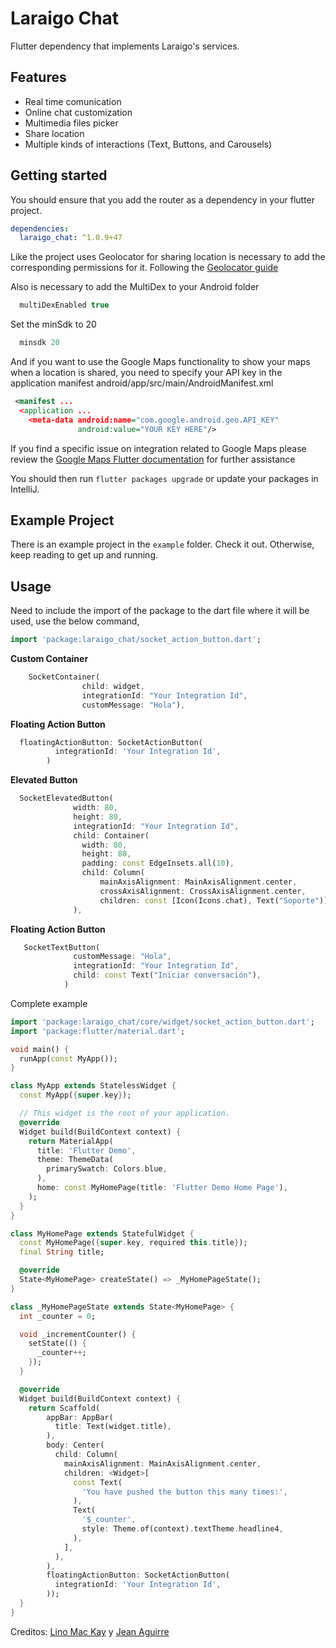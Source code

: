 # Laraigo Chat

Flutter dependency that implements Laraigo's services.

## Features

- Real time comunication
- Online chat customization
- Multimedia files picker
- Share location
- Multiple kinds of interactions (Text, Buttons, and Carousels)

## Getting started

You should ensure that you add the router as a dependency in your flutter project.

```yaml
dependencies:
  laraigo_chat: ^1.0.9+47
```

Like the project uses Geolocator for sharing location is necessary to add the corresponding permissions for it. Following the [Geolocator guide](https://pub.dev/packages/geolocator)

Also is necessary to add the MultiDex to your Android folder

```kotlin
  multiDexEnabled true
```

Set the minSdk to 20

```kotlin
  minsdk 20
```

And if you want to use the Google Maps functionality to show your maps when a location is shared, you need to specify your API key in the application manifest android/app/src/main/AndroidManifest.xml

```xml
 <manifest ...
  <application ...
    <meta-data android:name="com.google.android.geo.API_KEY"
               android:value="YOUR KEY HERE"/>
```

If you find a specific issue on integration related to Google Maps please review the [Google Maps Flutter documentation](https://pub.dev/packages/google_maps_flutter) for further assistance

You should then run `flutter packages upgrade` or update your packages in IntelliJ.

## Example Project

There is an example project in the `example` folder. Check it out. Otherwise, keep reading to get up and running.

## Usage

Need to include the import of the package to the dart file where it will be used, use the below command,

```dart
import 'package:laraigo_chat/socket_action_button.dart';
```

**Custom Container**

```dart
    SocketContainer(
                child: widget,
                integrationId: "Your Integration Id",
                customMessage: "Hola"),
```

**Floating Action Button**

```dart
  floatingActionButton: SocketActionButton(
          integrationId: 'Your Integration Id',
        )
```

**Elevated Button**

```dart
  SocketElevatedButton(
              width: 80,
              height: 80,
              integrationId: "Your Integration Id",
              child: Container(
                width: 80,
                height: 80,
                padding: const EdgeInsets.all(10),
                child: Column(
                    mainAxisAlignment: MainAxisAlignment.center,
                    crossAxisAlignment: CrossAxisAlignment.center,
                    children: const [Icon(Icons.chat), Text("Soporte")]),
              ),
```

**Floating Action Button**

```dart
   SocketTextButton(
              customMessage: "Hola",
              integrationId: "Your Integration Id",
              child: const Text("Iniciar conversación"),
            )
```

Complete example

```dart
import 'package:laraigo_chat/core/widget/socket_action_button.dart';
import 'package:flutter/material.dart';

void main() {
  runApp(const MyApp());
}

class MyApp extends StatelessWidget {
  const MyApp({super.key});

  // This widget is the root of your application.
  @override
  Widget build(BuildContext context) {
    return MaterialApp(
      title: 'Flutter Demo',
      theme: ThemeData(
        primarySwatch: Colors.blue,
      ),
      home: const MyHomePage(title: 'Flutter Demo Home Page'),
    );
  }
}

class MyHomePage extends StatefulWidget {
  const MyHomePage({super.key, required this.title});
  final String title;

  @override
  State<MyHomePage> createState() => _MyHomePageState();
}

class _MyHomePageState extends State<MyHomePage> {
  int _counter = 0;

  void _incrementCounter() {
    setState(() {
      _counter++;
    });
  }

  @override
  Widget build(BuildContext context) {
    return Scaffold(
        appBar: AppBar(
          title: Text(widget.title),
        ),
        body: Center(
          child: Column(
            mainAxisAlignment: MainAxisAlignment.center,
            children: <Widget>[
              const Text(
                'You have pushed the button this many times:',
              ),
              Text(
                '$_counter',
                style: Theme.of(context).textTheme.headline4,
              ),
            ],
          ),
        ),
        floatingActionButton: SocketActionButton(
          integrationId: 'Your Integration Id',
        ));
  }
}

```

Creditos: [Lino Mac Kay](https://github.com/LinoMacKay) y [Jean Aguirre](https://github.com/jeanmarko2703)
